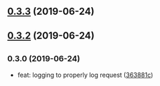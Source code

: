 ## [0.3.3](https://github.com/yonjah/node_acl_sequelize/compare/v0.3.2...v0.3.3) (2019-06-24)



## [0.3.2](https://github.com/yonjah/node_acl_sequelize/compare/v0.3.1...v0.3.2) (2019-06-24)



## <small>0.3.0 (2019-06-24)</small>

* feat: logging to properly log request ([363881c](https://github.com/yonjah/node_acl_sequelize/commit/363881c0d421482f644a66124abc7d7ef4cf4651))

